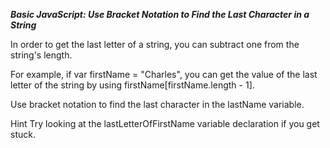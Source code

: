 ***Basic JavaScript: Use Bracket Notation to Find the Last Character in a String***

In order to get the last letter of a string, you can subtract one from the string's length.

For example, if var firstName = "Charles", you can get the value of the last letter of the string by using firstName[firstName.length - 1].


Use bracket notation to find the last character in the lastName variable.

Hint
Try looking at the lastLetterOfFirstName variable declaration if you get stuck.
